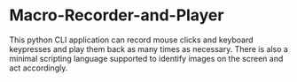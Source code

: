 # Macro-Recorder-and-Player
This python CLI application can record mouse clicks and keyboard keypresses and play them back as many times as necessary.  There is also a minimal scripting  language supported to identify images on the screen and act accordingly.
